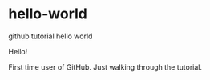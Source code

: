 # hello-world
github tutorial hello world


Hello! 

First time user of GitHub. Just walking through the tutorial. 
